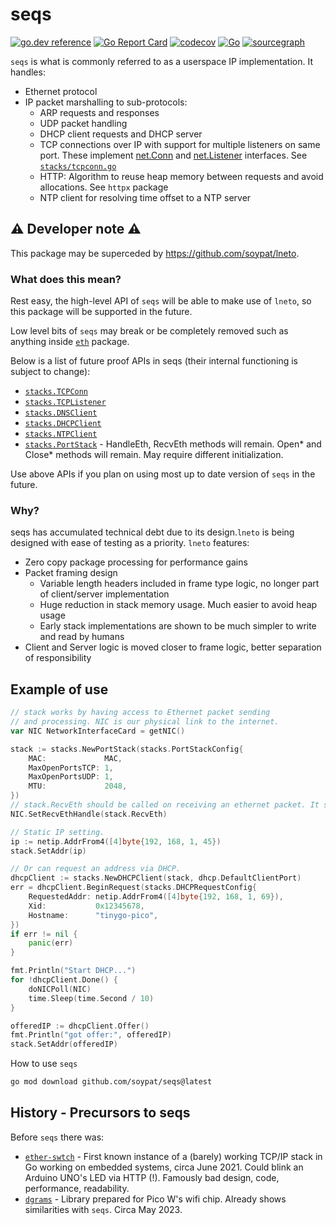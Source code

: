 # seqs
[![go.dev reference](https://pkg.go.dev/badge/github.com/soypat/seqs)](https://pkg.go.dev/github.com/soypat/seqs)
[![Go Report Card](https://goreportcard.com/badge/github.com/soypat/seqs)](https://goreportcard.com/report/github.com/soypat/seqs)
[![codecov](https://codecov.io/gh/soypat/seqs/branch/main/graph/badge.svg)](https://codecov.io/gh/soypat/seqs)
[![Go](https://github.com/soypat/seqs/actions/workflows/go.yml/badge.svg)](https://github.com/soypat/seqs/actions/workflows/go.yml)
[![sourcegraph](https://sourcegraph.com/github.com/soypat/seqs/-/badge.svg)](https://sourcegraph.com/github.com/soypat/seqs?badge)

`seqs` is what is commonly referred to as a userspace IP implementation. It handles:
* Ethernet protocol
* IP packet marshalling to sub-protocols:
    * ARP requests and responses
    * UDP packet handling
    * DHCP client requests and DHCP server
    * TCP connections over IP with support for multiple listeners on same port. These implement [net.Conn](https://pkg.go.dev/net#Conn) and [net.Listener](https://pkg.go.dev/net#Listener) interfaces. See [`stacks/tcpconn.go`](./stacks/tcpconn.go)
    * HTTP: Algorithm to reuse heap memory between requests and avoid allocations. See `httpx` package
    * NTP client for resolving time offset to a NTP server

## ⚠️ Developer note ⚠️
This package may be superceded by https://github.com/soypat/lneto. 

### What does this mean?
Rest easy, the high-level API of `seqs` will be able to make use of `lneto`, so this package will be supported in the future.

Low level bits of `seqs` may break or be completely removed such as anything inside [`eth`](./eth) package.

Below is a list of future proof APIs in seqs (their internal functioning is subject to change):
- [`stacks.TCPConn`](./stacks/tcpconn.go)
- [`stacks.TCPListener`](./stacks/tcplistener.go)
- [`stacks.DNSClient`](./stacks/dns_client.go)
- [`stacks.DHCPClient`](./stacks/dhcp_client.go)
- [`stacks.NTPClient`](./stacks/ntp_client.go)
- [`stacks.PortStack`](./stacks/portstack.go) - HandleEth, RecvEth methods will remain. Open* and Close* methods will remain. May require different initialization. 

Use above APIs if you plan on using most up to date version of `seqs` in the future.

### Why?
seqs has accumulated technical debt due to its design.`lneto` is being designed with ease of testing as a priority. 
`lneto` features:
- Zero copy package processing for performance gains
- Packet framing design
  - Variable length headers included in frame type logic, no longer part of client/server implementation
  - Huge reduction in stack memory usage. Much easier to avoid heap usage
  - Early stack implementations are shown to be much simpler to write and read by humans
- Client and Server logic is moved closer to frame logic, better separation of responsibility

## Example of use

```go
// stack works by having access to Ethernet packet sending
// and processing. NIC is our physical link to the internet.
var NIC NetworkInterfaceCard = getNIC()

stack := stacks.NewPortStack(stacks.PortStackConfig{
    MAC:             MAC,
    MaxOpenPortsTCP: 1,
    MaxOpenPortsUDP: 1,
    MTU:             2048,
})
// stack.RecvEth should be called on receiving an ethernet packet. It should NOT block.
NIC.SetRecvEthHandle(stack.RecvEth)

// Static IP setting.
ip := netip.AddrFrom4([4]byte{192, 168, 1, 45}) 
stack.SetAddr(ip)

// Or can request an address via DHCP.
dhcpClient := stacks.NewDHCPClient(stack, dhcp.DefaultClientPort)
err = dhcpClient.BeginRequest(stacks.DHCPRequestConfig{
    RequestedAddr: netip.AddrFrom4([4]byte{192, 168, 1, 69}),
    Xid:           0x12345678,
    Hostname:      "tinygo-pico",
})
if err != nil {
    panic(err)
}

fmt.Println("Start DHCP...")
for !dhcpClient.Done() {
    doNICPoll(NIC)
    time.Sleep(time.Second / 10)
}

offeredIP := dhcpClient.Offer()
fmt.Println("got offer:", offeredIP)
stack.SetAddr(offeredIP)
```

How to use `seqs`
```sh
go mod download github.com/soypat/seqs@latest
```


## History - Precursors to seqs
Before `seqs` there was:

* [`ether-swtch`](https://github.com/soypat/ether-swtch) - First known instance of a (barely) working TCP/IP stack in Go working on embedded systems, circa June 2021. Could blink an Arduino UNO's LED via HTTP (!). Famously bad design, code, performance, readability.
* [`dgrams`](https://github.com/soypat/dgrams) - Library prepared for Pico W's wifi chip. Already shows similarities with `seqs`. Circa May 2023.
